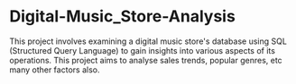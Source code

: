 # Digital-Music_Store-Analysis
This project involves examining a digital music store's database using SQL (Structured Query Language) to gain insights into various aspects of its operations. This project aims to analyse sales trends, popular genres, etc many other factors also.
